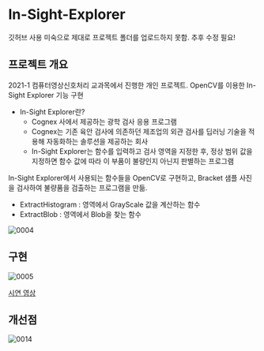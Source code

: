 # In-Sight-Explorer
깃허브 사용 미숙으로 제대로 프로젝트 폴더를 업로드하지 못함. 추후 수정 필요!
## 프로젝트 개요
2021-1 컴퓨터영상신호처리 교과목에서 진행한 개인 프로젝트. OpenCV를 이용한 In-Sight Explorer 기능 구현


* In-Sight Explorer란?
  * Cognex 사에서 제공하는 광학 검사 응용 프로그램
  * Cognex는 기존 육안 검사에 의존하던 제조업의 외관 검사를 딥러닝 기술을 적용해 자동화하는 솔루션을 제공하는 회사
  * In-Sight Explorer는 함수를 입력하고 검사 영역을 지정한 후, 정상 범위 값을 지정하면 함수 값에 따라 이 부품이 불량인지 아닌지 판별하는 프로그램 


In-Sight Explorer에서 사용되는 함수들을 OpenCV로 구현하고, Bracket 샘플 사진을 검사하여 불량품을 검출하는 프로그램을 만듦.
* ExtractHistogram : 영역에서 GrayScale 값을 계산하는 함수
* ExtractBlob : 영역에서 Blob을 찾는 함수

![0004](https://user-images.githubusercontent.com/69028945/138356471-9388d4d4-7114-48c2-a690-b3397d858ccd.jpg)

## 구현

![0005](https://user-images.githubusercontent.com/69028945/138356539-6a4d4728-f39e-46f7-903d-3095345c52c3.jpg)

[시연 영상](https://youtu.be/ml4Wm9xp0uI)


## 개선점

![0014](https://user-images.githubusercontent.com/69028945/138357507-adce69dd-e34b-470b-aa97-44e013a1eab2.jpg)

